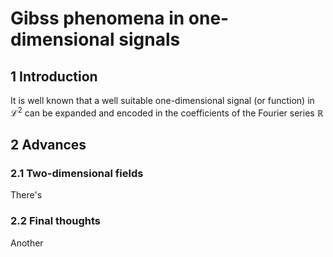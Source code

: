 # Gibss phenomena in one-dimensional signals


## 1 Introduction

It is well known that a well suitable one-dimensional signal (or function) in $\mathcal{L}^{2}$ can be expanded and encoded in the coefficients of the Fourier series $\mathbb{R}$

## 2 Advances

### 2.1 Two-dimensional fields

There's

### 2.2 Final thoughts

Another

